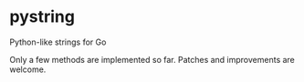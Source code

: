 pystring
========

Python-like strings for Go

Only a few methods are implemented so far.
Patches and improvements are welcome.

